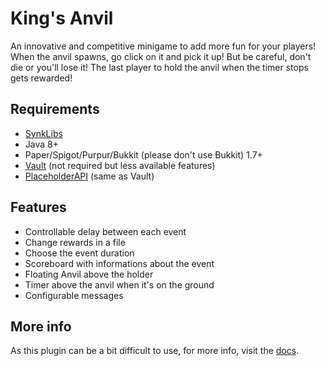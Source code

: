 # King's Anvil
An innovative and competitive minigame to add more fun for your players!
When the anvil spawns, go click on it and pick it up! But be careful, don't die or you'll lose it! The last player to hold the anvil when the timer stops gets rewarded!

## Requirements
- [SynkLibs](https://modrinth.com/plugin/synklibs)
- Java 8+
- Paper/Spigot/Purpur/Bukkit (please don't use Bukkit) 1.7+
- [Vault](https://www.spigotmc.org/resources/vault.34315/) (not required but less available features)
- [PlaceholderAPI](https://www.spigotmc.org/resources/placeholderapi.6245/) (same as Vault)

## Features
- Controllable delay between each event
- Change rewards in a file 
- Choose the event duration
- Scoreboard with informations about the event
- Floating Anvil above the holder
- Timer above the anvil when it's on the ground
- Configurable messages

## More info
As this plugin can be a bit difficult to use, for more info, visit the [docs](https://docs.synkdev.cc/).
